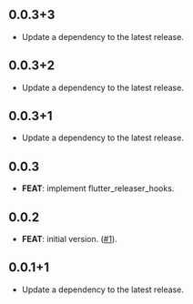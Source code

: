 ## 0.0.3+3

 - Update a dependency to the latest release.

## 0.0.3+2

 - Update a dependency to the latest release.

## 0.0.3+1

 - Update a dependency to the latest release.

## 0.0.3

 - **FEAT**: implement flutter_releaser_hooks.

## 0.0.2

 - **FEAT**: initial version. ([#1](https://github.com/Infumia/flutter_releaser//issues/1)).

## 0.0.1+1

 - Update a dependency to the latest release.

